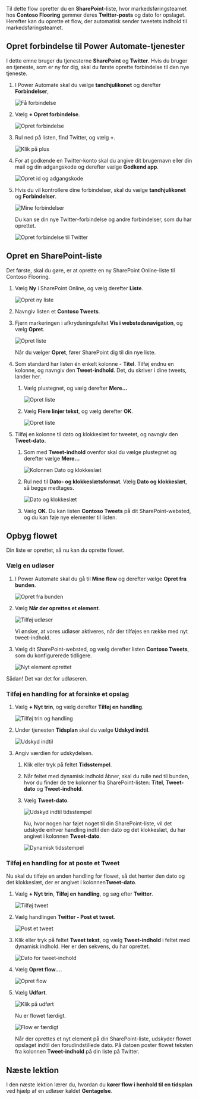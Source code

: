 Til dette flow opretter du en **SharePoint**-liste, hvor markedsføringsteamet hos **Contoso Flooring** gemmer deres **Twitter-posts** og dato for opslaget. Herefter kan du oprette et flow, der automatisk sender tweetets indhold til markedsføringsteamet. 

## <a name="connect-power-automate-services"></a>Opret forbindelse til Power Automate-tjenester
I dette emne bruger du tjenesterne **SharePoint** og **Twitter**. Hvis du bruger en tjeneste, som er ny for dig, skal du første oprette forbindelse til den nye tjeneste. 

1. I Power Automate skal du vælge **tandhjulikonet** og derefter **Forbindelser**,
   
    ![Få forbindelse](./media/learning-push-notifications/2-get-connection.png) 
2. Vælg **+ Opret forbindelse**.
   
    ![Opret forbindelse](./media/learning-push-notifications/3-create-connection.png) 
3. Rul ned på listen, find Twitter, og vælg **+**.
   
    ![Klik på plus](./media/learning-push-notifications/4-click-plus.png)
4. For at godkende en Twitter-konto skal du angive dit brugernavn eller din mail og din adgangskode og derefter vælge **Godkend app**.
   
    ![Opret id og adgangskode](./media/learning-push-notifications/5-create-id-pswd.png)
5. Hvis du vil kontrollere dine forbindelser, skal du vælge **tandhjulikonet** og **Forbindelser**.
   
    ![Mine forbindelser](./media/learning-push-notifications/6-my-connections.png)
   
    Du kan se din nye Twitter-forbindelse og andre forbindelser, som du har oprettet. 
   
    ![Opret forbindelse til Twitter](./media/learning-push-notifications/7-twitter-connection.png)

## <a name="build-a-sharepoint-list"></a>Opret en SharePoint-liste
Det første, skal du gøre, er at oprette en ny SharePoint Online-liste til Contoso Flooring. 

1. Vælg **Ny** i SharePoint Online, og vælg derefter **Liste**.
   
    ![Opret ny liste](./media/learning-push-notifications/1-new-list.png)
2. Navngiv listen et **Contoso Tweets**. 
3. Fjern markeringen i afkrydsningsfeltet **Vis i webstedsnavigation**, og vælg **Opret**.
   
    ![Opret liste](./media/learning-push-notifications/2-name-create-list.png)
   
    Når du vælger **Opret**, fører SharePoint dig til din nye liste.
4. Som standard har listen én enkelt kolonne - **Titel**. Tilføj endnu en kolonne, og navngiv den **Tweet-indhold**. Det, du skriver i dine tweets, lander her. 
   
   1. Vælg plustegnet, og vælg derefter **Mere...**
      
       ![Opret liste](./media/learning-push-notifications/3-add-more-column-types.png)
   2. Vælg **Flere linjer tekst**, og vælg derefter **OK**.
      
       ![Opret liste](./media/learning-push-notifications/4-add-column.png)
5. Tilføj en kolonne til dato og klokkeslæt for tweetet, og navngiv den **Tweet-dato**.
   
   1. Som med **Tweet-indhold** ovenfor skal du vælge plustegnet og derefter vælge **Mere...**
      
       ![Kolonnen Dato og klokkeslæt](./media/learning-push-notifications/5-date-time-col.png)
   2. Rul ned til **Dato- og klokkeslætsformat**. Vælg **Dato og klokkeslæt**, så begge medtages.
      
       ![Dato og klokkeslæt](./media/learning-push-notifications/6-date-time-must-do.png)
   3. Vælg **OK**. Du kan listen **Contoso Tweets** på dit SharePoint-websted, og du kan føje nye elementer til listen.

## <a name="build-the-flow"></a>Opbyg flowet
Din liste er oprettet, så nu kan du oprette flowet.

### <a name="choose-a-trigger"></a>Vælg en udløser
1. I Power Automate skal du gå til **Mine flow** og derefter vælge **Opret fra bunden**.
   
    ![Opret fra bunden](./media/learning-push-notifications/8-create-from-blank.png)
2. Vælg **Når der oprettes et element**.
   
    ![Tilføj udløser](./media/learning-push-notifications/9-add-trigger.png)
   
    Vi ønsker, at vores udløser aktiveres, når der tilføjes en række med nyt tweet-indhold.
3. Vælg dit SharePoint-websted, og vælg derefter listen **Contoso Tweets**, som du konfigurerede tidligere.
   
    ![Nyt element oprettet](./media/learning-push-notifications/11-set-trigger.png)

Sådan! Det var det for udløseren.

### <a name="add-an-action-to-delay-posting"></a>Tilføj en handling for at forsinke et opslag
1. Vælg **+ Nyt trin**, og vælg derefter **Tilføj en handling**. 
   
    ![Tilføj trin og handling](./media/learning-push-notifications/12-add-step-and-action.png)
2. Under tjenesten **Tidsplan** skal du vælge **Udskyd indtil**. 
   
    ![Udskyd indtil](./media/learning-push-notifications/13-delay-until-schedule.png)  
3. Angiv værdien for udskydelsen.
   
   1. Klik eller tryk på feltet **Tidsstempel**. 
   2. Når feltet med dynamisk indhold åbner, skal du rulle ned til bunden, hvor du finder de tre kolonner fra SharePoint-listen: **Titel**, **Tweet-dato** og **Tweet-indhold**.
   3. Vælg **Tweet-dato**. 
      
       ![Udskyd indtil tidsstempel](./media/learning-push-notifications/14-delay-until-timestamp.png)
      
       Nu, hvor nogen har føjet noget til din SharePoint-liste, vil det udskyde enhver handling indtil den dato og det klokkeslæt, du har angivet i kolonnen **Tweet-dato**.
      
       ![Dynamisk tidsstempel](./media/learning-push-notifications/15-dynamic-timestamp.png)

### <a name="add-an-action-to-post-a-tweet"></a>Tilføj en handling for at poste et Tweet
Nu skal du tilføje en anden handling for flowet, så det henter den dato og det klokkeslæt, der er angivet i kolonnen**Tweet-dato**.

1. Vælg **+ Nyt trin**, **Tilføj en handling**, og søg efter **Twitter**.
   
    ![Tilføj tweet](./media/learning-push-notifications/16-add-tweet.png) 
2. Vælg handlingen **Twitter - Post et tweet**.
   
    ![Post et tweet](./media/learning-push-notifications/17-post-tweet.png) 
3. Klik eller tryk på feltet **Tweet tekst**, og vælg **Tweet-indhold** i feltet med dynamisk indhold. Her er den sekvens, du har oprettet. 
   
    ![Dato for tweet-indhold](./media/learning-push-notifications/18-tweet-date-content.png)
4. Vælg **Opret flow...**.
   
    ![Opret flow](./media/learning-push-notifications/19-tiny-create.png) 
5. Vælg **Udført**.
   
    ![Klik på udført](./media/learning-push-notifications/19-click-done.png)
   
    Nu er flowet færdigt.
   
    ![Flow er færdigt](./media/learning-push-notifications/20-flow-is-done.png)
   
    Når der oprettes et nyt element på din SharePoint-liste, udskyder flowet opslaget indtil den forudindstillede dato. På datoen poster flowet teksten fra kolonnen **Tweet-indhold** på din liste på Twitter.

## <a name="next-lesson"></a>Næste lektion
I den næste lektion lærer du, hvordan du **kører flow i henhold til en tidsplan** ved hjælp af en udløser kaldet **Gentagelse**.

